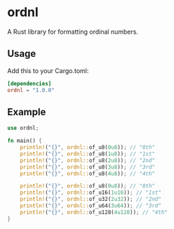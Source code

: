 # ordnl
A Rust library for formatting ordinal numbers.

## Usage

Add this to your Cargo.toml:
```toml
[dependencies]
ordnl = "1.0.0"
```

## Example
```rust
use ordnl;

fn main() {
    println!("{}", ordnl::of_u8(0u8)); // "0th"
    println!("{}", ordnl::of_u8(1u8)); // "1st"
    println!("{}", ordnl::of_u8(2u8)); // "2nd"
    println!("{}", ordnl::of_u8(3u8)); // "3rd"
    println!("{}", ordnl::of_u8(4u8)); // "4th"

    println!("{}", ordnl::of_u8(0u8)); // "0th"
    println!("{}", ordnl::of_u16(1u16)); // "1st"
    println!("{}", ordnl::of_u32(2u32)); // "2nd"
    println!("{}", ordnl::of_u64(3u64)); // "3rd"
    println!("{}", ordnl::of_u128(4u128)); // "4th"
}
```